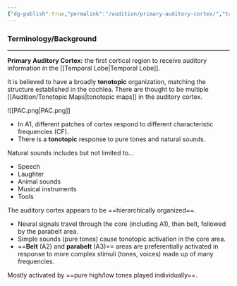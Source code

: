 ```yaml
---
{"dg-publish":true,"permalink":"/audition/primary-auditory-cortex/","tags":["cognitivescience","neuroscience","audition"]}
---
```


### **Terminology/Background**
---
**Primary Auditory Cortex:** the first cortical region to receive auditory information in the [[Temporal Lobe\|Temporal Lobe]].

It is believed to have a broadly **tonotopic** organization, matching the structure established in the cochlea. There are thought to be multiple [[Audition/Tonotopic Maps\|tonotopic maps]] in the auditory cortex.

![[PAC.png\|PAC.png]]

- In A1, different patches of cortex respond to different characteristic frequencies (CF).
- There is a **tonotopic** response to pure tones and natural sounds.

Natural sounds includes but not limited to…
- Speech
- Laughter
- Animal sounds
- Musical instruments
- Tools

The auditory cortex appears to be ==hierarchically organized==.
- Neural signals travel through the core (including A1), then belt, followed by the parabelt area.
- Simple sounds (pure tones) cause tonotopic activation in the core area.
- ==**Belt** (A2) and **parabelt** (A3)== areas are preferentially activated in response to more complex stimuli (tones, voices) made up of many frequencies.

Mostly activated by ==pure high/low tones played individually==.